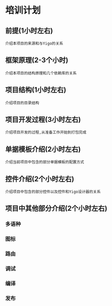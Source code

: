 # 培训计划
## 前提(1小时左右)
    介绍本项目的来源和与Yigo的关系
## 框架原理(2-3个小时)
    介绍本项目的结构原理和几个依赖库的关系
## 项目结构(1小时左右)
    介绍项目的目录结构
## 项目开发过程(3小时左右)
    介绍项目开发的过程,从准备工作开始到打包完成
## 单据模板介绍(2小时左右)
    介绍当前项目中包含的部分单据模板的配置方式
## 控件介绍(2个小时左右)
    介绍项目中包含的部分控件以及控件和Yigo设计器的关系
## 项目中其他部分介绍(2个小时左右)
### 多语种
### 图标
### 路由
### 调试
### 编译
### 发布